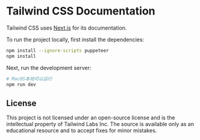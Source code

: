 # Tailwind CSS Documentation

Tailwind CSS uses [Next.js](https://nextjs.org/) for its documentation.

To run the project locally, first install the dependencies:

```bash
npm install --ignore-scripts puppeteer
npm install
```

Next, run the development server:

```bash
# MacOS本地可以运行
npm run dev
```

## License

This project is not licensed under an open-source license and is the intellectual property of Tailwind Labs Inc. The source is available only as an educational resource and to accept fixes for minor mistakes.

